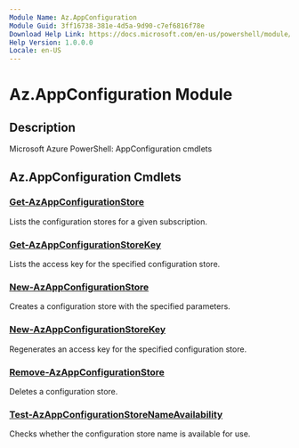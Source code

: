 ```yaml
---
Module Name: Az.AppConfiguration
Module Guid: 3ff16738-381e-4d5a-9d90-c7ef6816f78e
Download Help Link: https://docs.microsoft.com/en-us/powershell/module/az.appconfiguration
Help Version: 1.0.0.0
Locale: en-US
---
```


# Az.AppConfiguration Module
## Description
Microsoft Azure PowerShell: AppConfiguration cmdlets

## Az.AppConfiguration Cmdlets
### [Get-AzAppConfigurationStore](Get-AzAppConfigurationStore.md)
Lists the configuration stores for a given subscription.

### [Get-AzAppConfigurationStoreKey](Get-AzAppConfigurationStoreKey.md)
Lists the access key for the specified configuration store.

### [New-AzAppConfigurationStore](New-AzAppConfigurationStore.md)
Creates a configuration store with the specified parameters.

### [New-AzAppConfigurationStoreKey](New-AzAppConfigurationStoreKey.md)
Regenerates an access key for the specified configuration store.

### [Remove-AzAppConfigurationStore](Remove-AzAppConfigurationStore.md)
Deletes a configuration store.

### [Test-AzAppConfigurationStoreNameAvailability](Test-AzAppConfigurationStoreNameAvailability.md)
Checks whether the configuration store name is available for use.

